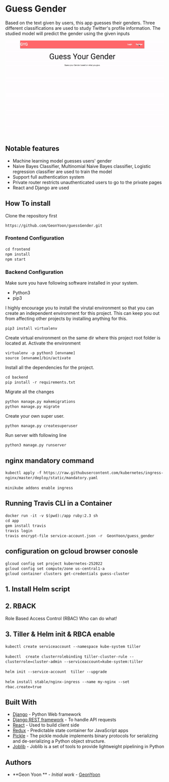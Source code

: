# Guess  Gender

Based on the text given by users, this app guesses their genders. Three different classifications are used to study Twitter's profile information. The studied model will predict the gender using the given inputs

![](guess_gif.gif)

## Notable features
- Machine learning model guesses users' gender 
- Naive Bayes Classifier, Multinomial Naive Bayes classifier, Logistic regression classifier are used to train the model 
- Support full authentication system 
- Private router restricts unauthenticated users to go to the private pages
- React and Django are used

## How To install
Clone the repository first
```
https://github.com/GeonYoon/guessGender.git
```

### Frontend Configuration
```
cd frontend
npm install 
npm start 
```

### Backend Configuration
Make sure you have following software installed in your system. 
* Python3
* pip3

I highly encourage you to install the virutal environment so that you can create an independent environment
for this project. This can keep you out from affecting other projects by installing anything for this. 
```
pip3 install virtualenv 
```
Create virtual environment on the same dir where this project root folder is located at. 
Activate the environment
```
virtualenv -p python3 [envname]
source [envname]/bin/activate 
```
Install all the dependencies for the project.
```
cd backend
pip install -r requirements.txt
```
Migrate all the changes
```
python manage.py makemigrations
python manage.py migrate
```
Create your own super user.
```
python manage.py createsuperuser
```
Run server with following line
```
python3 manage.py runserver
```

## nginx mandatory command
```
kubectl apply -f https://raw.githubusercontent.com/kubernetes/ingress-nginx/master/deploy/static/mandatory.yaml

minikube addons enable ingress
```

## Running Travis CLI in a Container

``` script
docker run -it -v $(pwd):/app ruby:2.3 sh
cd app
gem install travis
travis login
travis encrypt-file service-account.json -r  GeonYoon/guess_gender
```  

## configuration on gcloud browser conosle

```script
glcoud config set project kubernetes-252022
gcloud config set compute/zone us-central1-a
gcloud container clusters get-credentials guess-cluster
```

## 1. Install Helm script

## 2. RBACK

Role Based Access Control (RBAC)
Who can do what!

## 3. Tiller & Helm init & RBCA enable 

```scrit
kubectl create serviceaccount --namespace kube-system tiller

kubectl  create clusterrolebinding tiller-cluster-rule --clusterrole=cluster-admin --serviceaccount=kube-system:tiller

helm init --service-account  tiller --upgrade

helm install stable/nginx-ingress --name my-nginx --set rbac.create=true

```

## Built With

* [Django](https://www.djangoproject.com) - Python Web framework
* [Django REST framework](https://www.django-rest-framework.org) - To handle API requests
* [React](https://reactjs.org/) - Used to build client side
* [Redux](http://redux.js.org/docs/basics/UsageWithReact.html) - Predictable state container for JavaScript apps
* [Pickle](https://docs.python.org/3/library/pickle.html) - The pickle module implements binary protocols for serializing and de-serializing a Python object structure.
* [Joblib](https://pypi.org/project/joblib/) - Joblib is a set of tools to provide lightweight pipelining in Python

## Authors
* **Geon Yoon ** - *Initial work* - [GeonYoon](https://github.com/GeonYoon)
